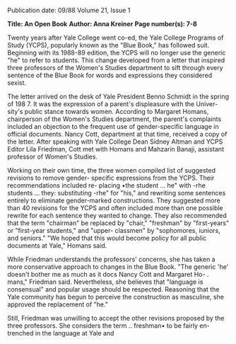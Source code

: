 Publication date: 09/88
Volume 21, Issue 1

**Title: An Open Book**
**Author: Anna Kreiner**
**Page number(s): 7-8**

Twenty years after Yale College went 
co-ed, the Yale College Programs of 
Study (YCPS), popularly known as the 
"Blue Book," 
has 
followed 
suit. 
Beginning with its 1988-89 edition, the 
YCPS will no longer use the generic 
"he" to refer to students. This change 
developed from a letter that inspired 
three professors of the Women's 
Studies department to sift through 
every sentence of the Blue Book for 
words and expressions they considered 
sexist. 

The letter arrived on the desk of 
Yale President Benno Schmidt in the 
spring of 198 7. It was the expression of 
a parent's displeasure with the Univer-
sity's public stance towards women. 
According to Margaret Homans, 
chairperson of the Women's Studies 
department, the parent's complaints 
included an objection to the frequent 
use of gender-specific language in 
official 
documents. 
Nancy Cott, 
department at that time, received a 
copy of the letter. After speaking with 
Yale College Dean Sidney Altman and 
YCPS Editor Lila Friedman, Cott met 
with Homans and Mahzarin Banaji, 
assistant professor of Women's Studies. 

Working on their own time, the 
three women compiled 
list of 
suggested revisions to remove gender-
specific expressions from the YCPS. 
Their recommendations included re-
placing •the student ... he" with -rhe 
students ... they: substituting -rhe" 
for "his," and rewriting some sentences 
entirely to eliminate gender-marked 
constructions. They suggested more 
than 40 revisions for the YCPS and 
often included more than one possible 
rewrite for each sentence they wanted 
to change. They also recommended 
that the term "chairman" be replaced 
by "chair," "freshman" by "first-years" 
or "first-year students," and "upper-
classmen" by "sophomores, iuniors, 
and seniors." "We hoped that this 
would become policy for all public 
documents at Yale," Homans said. 

While Friedman understands the 
professors' concerns, she has taken a 
more conservative approach to 
changes in the Blue Book. "The generic 
'he' doesn't bother me as much as it 
docs Nancy Cott and Margaret Ho-
. mans," Friedman said. Nevertheless, 
she believes that "language 
is 
consensual" and popular usage should 
be respected. Reasoning that the Yale 
community has begun to perceive the 
construction as masculine, 
she 
approved the replacement of "he." 

Still, Friedman was unwilling to 
accept the other revisions proposed by 
the three professors. She considers the 
term .. freshman• to be fairly en-
trenched in the language at Yale and